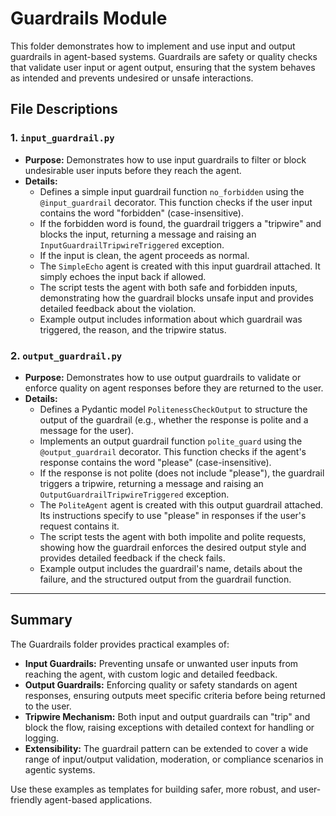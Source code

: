 # Guardrails Module

This folder demonstrates how to implement and use input and output guardrails in agent-based systems. Guardrails are safety or quality checks that validate user input or agent output, ensuring that the system behaves as intended and prevents undesired or unsafe interactions.

## File Descriptions

### 1. `input_guardrail.py`
- **Purpose:** Demonstrates how to use input guardrails to filter or block undesirable user inputs before they reach the agent.
- **Details:**
  - Defines a simple input guardrail function `no_forbidden` using the `@input_guardrail` decorator. This function checks if the user input contains the word "forbidden" (case-insensitive).
  - If the forbidden word is found, the guardrail triggers a "tripwire" and blocks the input, returning a message and raising an `InputGuardrailTripwireTriggered` exception.
  - If the input is clean, the agent proceeds as normal.
  - The `SimpleEcho` agent is created with this input guardrail attached. It simply echoes the input back if allowed.
  - The script tests the agent with both safe and forbidden inputs, demonstrating how the guardrail blocks unsafe input and provides detailed feedback about the violation.
  - Example output includes information about which guardrail was triggered, the reason, and the tripwire status.

### 2. `output_guardrail.py`
- **Purpose:** Demonstrates how to use output guardrails to validate or enforce quality on agent responses before they are returned to the user.
- **Details:**
  - Defines a Pydantic model `PolitenessCheckOutput` to structure the output of the guardrail (e.g., whether the response is polite and a message for the user).
  - Implements an output guardrail function `polite_guard` using the `@output_guardrail` decorator. This function checks if the agent's response contains the word "please" (case-insensitive).
  - If the response is not polite (does not include "please"), the guardrail triggers a tripwire, returning a message and raising an `OutputGuardrailTripwireTriggered` exception.
  - The `PoliteAgent` agent is created with this output guardrail attached. Its instructions specify to use "please" in responses if the user's request contains it.
  - The script tests the agent with both impolite and polite requests, showing how the guardrail enforces the desired output style and provides detailed feedback if the check fails.
  - Example output includes the guardrail's name, details about the failure, and the structured output from the guardrail function.

---

## Summary

The Guardrails folder provides practical examples of:
- **Input Guardrails:** Preventing unsafe or unwanted user inputs from reaching the agent, with custom logic and detailed feedback.
- **Output Guardrails:** Enforcing quality or safety standards on agent responses, ensuring outputs meet specific criteria before being returned to the user.
- **Tripwire Mechanism:** Both input and output guardrails can "trip" and block the flow, raising exceptions with detailed context for handling or logging.
- **Extensibility:** The guardrail pattern can be extended to cover a wide range of input/output validation, moderation, or compliance scenarios in agentic systems.

Use these examples as templates for building safer, more robust, and user-friendly agent-based applications. 